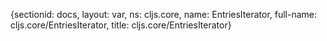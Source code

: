 {sectionid: docs, layout: var, ns: cljs.core, name: EntriesIterator, full-name: cljs.core/EntriesIterator,
  title: cljs.core/EntriesIterator}
